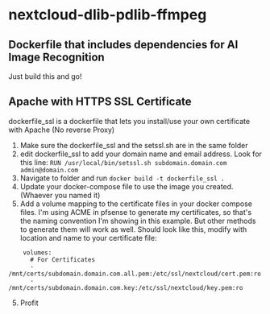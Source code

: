 # nextcloud-dlib-pdlib-ffmpeg
## Dockerfile that includes dependencies for AI Image Recognition
Just build this and go!




## Apache with HTTPS SSL Certificate
dockerfile_ssl is a dockerfile that lets you install/use your own certificate with Apache (No reverse Proxy)

1. Make sure the dockerfile_ssl and the setssl.sh are in the same folder
2. edit dockerfile_ssl to add your domain name and email address.  Look for this line:
`RUN /usr/local/bin/setssl.sh subdomain.domain.com admin@domain.com`
4. Navigate to folder and run `docker build -t dockerfile_ssl .`
5. Update your docker-compose file to use the image you created. (Whaever you named it)
6. Add a volume mapping to the certificate files in your docker compose files.  I'm using ACME in pfsense to generate my certificates, so that's the naming convention I'm showing in this example.  But other methods to generate them will work as well.  Should look like this, modify with location and name to your certificate file:
```
    volumes:
      # For Certificates
      - /mnt/certs/subdomain.domain.com.all.pem:/etc/ssl/nextcloud/cert.pem:ro
      - /mnt/certs/subdomain.domain.com.key:/etc/ssl/nextcloud/key.pem:ro
```
5. Profit
